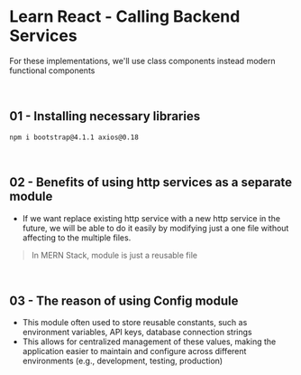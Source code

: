 # Learn React - Calling Backend Services

For these implementations, we'll use class components instead modern functional components

<br/>

## 01 - Installing necessary libraries

```
npm i bootstrap@4.1.1 axios@0.18
```

<br/>

## 02 - Benefits of using http services as a separate module

- If we want replace existing http service with a new http service in the future, we will be able to do it easily by modifying just a one file without affecting to the multiple files.

> In MERN Stack, module is just a reusable file

<br/>

## 03 - The reason of using Config module

- This module often used to store reusable constants, such as environment variables, API keys, database connection strings
- This allows for centralized management of these values, making the application easier to maintain and configure across different environments (e.g., development, testing, production)
